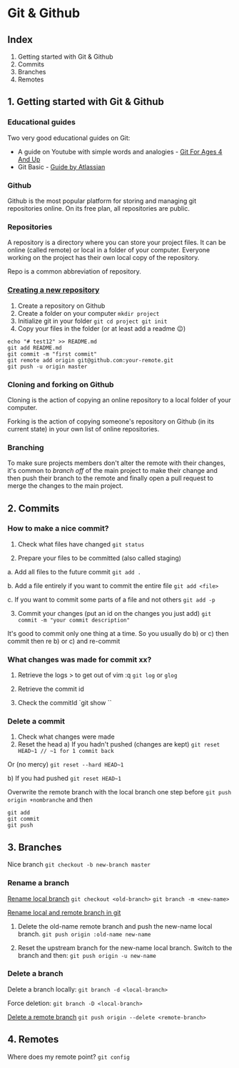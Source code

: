 # Git & Github

## Index

1. Getting started with Git & Github
2. Commits
3. Branches
4. Remotes

## 1. Getting started with Git & Github

### Educational guides

Two very good educational guides on Git:
- A guide on Youtube with simple words and analogies - [Git For Ages 4 And Up](https://www.youtube.com/watch?v=1ffBJ4sVUb4)
- Git Basic - [Guide by Atlassian](https://www.atlassian.com/git/tutorials/setting-up-a-repository)

### Github

Github is the most popular platform for storing and managing git repositories online. On its free plan, all repositories are public.

### Repositories

A repository is a directory where you can store your project files. It can be online (called remote) or local in a folder of your computer. Everyone working on the project has their own local copy of the repository.

Repo is a common abbreviation of repository.

### [Creating a new repository](https://help.github.com/articles/creating-a-new-repository/)

1. Create a repository on Github
2. Create a folder on your computer
`mkdir project`
3. Initialize git in your folder
`git cd project
git init`
4. Copy your files in the folder (or at least add a readme 😉)
```shell
echo "# test12" >> README.md
git add README.md
git commit -m "first commit"
git remote add origin git@github.com:your-remote.git
git push -u origin master
```

### Cloning and forking on Github

Cloning is the action of copying an online repository to a local folder of your computer.

Forking is the action of copying someone's repository on Github (in its current state) in your own list of online repositories.

### Branching

To make sure projects members don't alter the remote with their changes, it's common to _branch off_ of the main project to make their change and then push their branch to the remote and finally open a pull request to merge the changes to the main project.

## 2. Commits

### How to make a nice commit?

1. Check what files have changed
`git status`

2. Prepare your files to be committed (also called staging)

a. Add all files to the future commit
`git add .`

b. Add a file entirely if you want to commit the entire file
`git add <file>`

c. If you want to commit some parts of a file and not others
`git add -p`

3. Commit your changes (put an id on the changes you just add)
`git commit -m "your commit description"`

It's good to commit only one thing at a time. So you usually do b) or c) then commit then re b) or c) and re-commit

### What changes was made for commit xx?

1. Retrieve the logs > to get out of vim :q
`git log` or `glog`

2. Retrieve the commit id

3. Check the commitId
`git show <commitId>``

### Delete a commit

1) Check what changes were made
2) Reset the head
a) If you hadn't pushed (changes are kept)
`git reset HEAD~1 // ~1 for 1 commit back`

Or (no mercy)
`git reset --hard HEAD~1`

b) If you had pushed
`git reset HEAD~1`

Overwrite the remote branch with the local branch one step before
`git push origin +nombranche`
and then

```shell
git add
git commit
git push
```

## 3. Branches

Nice branch
`git checkout -b new-branch master`

### Rename a branch

[Rename local branch](https://stackoverflow.com/questions/6591213/how-do-i-rename-a-local-git-branch)
`git checkout <old-branch>`
`git branch -m <new-name>`

[Rename local and remote branch in git](https://multiplestates.wordpress.com/2015/02/05/rename-a-local-and-remote-branch-in-git/)
1. Delete the old-name remote branch and push the new-name local branch.
`git push origin :old-name new-name`

2. Reset the upstream branch for the new-name local branch.
Switch to the branch and then:
`git push origin -u new-name`

### Delete a branch

Delete a branch locally:
`git branch -d <local-branch>`

Force deletion:
`git branch -D <local-branch>`

[Delete a remote branch](http://stackoverflow.com/questions/2003505/how-to-delete-a-git-branch-both-locally-and-remotely)
`git push origin --delete <remote-branch>`

## 4. Remotes

Where does my remote point?
`git config`

